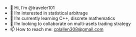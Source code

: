 - 👋 Hi, I’m @traveler101
- 👀 I’m interested in statistical arbitrage
- 🌱 I’m currently learning C++, discrete mathematics
- 💞️ I’m looking to collaborate on multi-asets trading strategy
- 📫 How to reach me: cplallen308@gmail.com

<!---
traveler101/traveler101 is a ✨ special ✨ repository because its `README.md` (this file) appears on your GitHub profile.
You can click the Preview link to take a look at your changes.
--->
